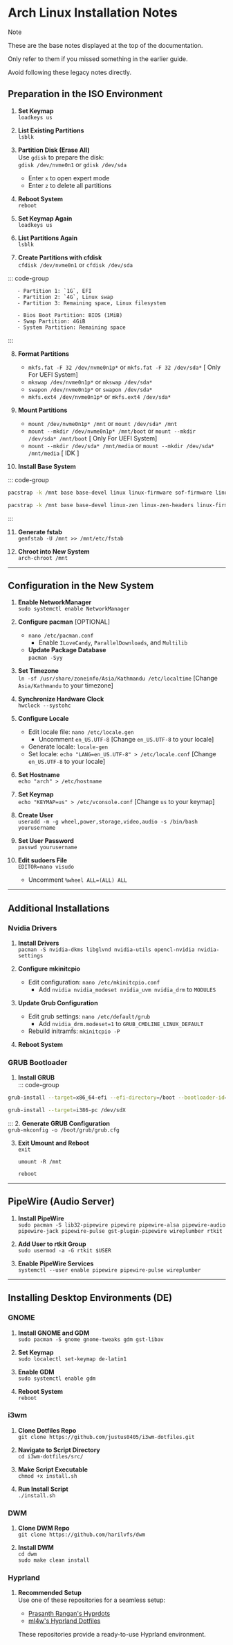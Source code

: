 # Arch Linux Installation Notes

> [!NOTE]
> These are the base notes displayed at the top of the documentation.
>
> Only refer to them if you missed something in the earlier guide. 
>
> Avoid following these legacy notes directly.

## Preparation in the ISO Environment

1. **Set Keymap**  
   `loadkeys us`

2. **List Existing Partitions**  
   `lsblk`

3. **Partition Disk (Erase All)**  
   Use `gdisk` to prepare the disk:  
   `gdisk /dev/nvme0n1` or `gdisk /dev/sda`
   - Enter `x` to open expert mode  
   - Enter `z` to delete all partitions  

4. **Reboot System**  
   `reboot`

5. **Set Keymap Again**  
   `loadkeys us`

6. **List Partitions Again**  
   `lsblk`

7. **Create Partitions with cfdisk**  
   `cfdisk /dev/nvme0n1` or `cfdisk /dev/sda`

::: code-group

```text [UEFI]
   - Partition 1: `1G`, EFI  
   - Partition 2: `4G`, Linux swap  
   - Partition 3: Remaining space, Linux filesystem  
```

```text [MBR BIOS (legacy boot)]
   - Bios Boot Partition: BIOS (1MiB)
   - Swap Partition: 4GiB
   - System Partition: Remaining space
```

:::

8. **Format Partitions**  
   - `mkfs.fat -F 32 /dev/nvme0n1p*` or `mkfs.fat -F 32 /dev/sda*` [ Only For UEFI System] 
   - `mkswap /dev/nvme0n1p*`  or `mkswap /dev/sda*`
   - `swapon /dev/nvme0n1p*`  or `swapon /dev/sda*`
   - `mkfs.ext4 /dev/nvme0n1p*` or `mkfs.ext4 /dev/sda*`

9. **Mount Partitions**  
   - `mount /dev/nvme0n1p* /mnt`  or `mount /dev/sda* /mnt`
   - `mount --mkdir /dev/nvme0n1p* /mnt/boot`  or `mount --mkdir /dev/sda* /mnt/boot` [ Only For UEFI System]
   - `mount --mkdir /dev/sda* /mnt/media` or `mount --mkdir /dev/sda* /mnt/media` [ IDK ]

10. **Install Base System**  

::: code-group

```bash [UEFI]
pacstrap -k /mnt base base-devel linux linux-firmware sof-firmware linux-headers nano networkmanager grub efibootmgr intel-ucode bash-completion
```

```bash [MBR BIOS (legacy boot)]
pacstrap -k /mnt base base-devel linux-zen linux-zen-headers linux-firmware sof-firmware nano networkmanager grub wget git intel-ucode bash-completion
```

:::

11. **Generate fstab**  
    `genfstab -U /mnt >> /mnt/etc/fstab`

12. **Chroot into New System**  
    `arch-chroot /mnt`

---

## Configuration in the New System

1. **Enable NetworkManager**  
   `sudo systemctl enable NetworkManager`

2. **Configure pacman**  [OPTIONAL]
   - `nano /etc/pacman.conf`  
     - Enable `ILoveCandy`, `ParallelDownloads`, and `Multilib`
   - **Update Package Database**  
      `pacman -Syy`

4. **Set Timezone**  
   `ln -sf /usr/share/zoneinfo/Asia/Kathmandu /etc/localtime` [Change `Asia/Kathmandu` to your timezone]

5. **Synchronize Hardware Clock**  
   `hwclock --systohc`

6. **Configure Locale**  
   - Edit locale file: `nano /etc/locale.gen`  
     - Uncomment `en_US.UTF-8`  [Change `en_US.UTF-8` to your locale]
   - Generate locale: `locale-gen`  
   - Set locale: `echo "LANG=en_US.UTF-8" > /etc/locale.conf` [Change `en_US.UTF-8` to your locale]

7. **Set Hostname**  
   `echo "arch" > /etc/hostname`

8. **Set Keymap**  
   `echo "KEYMAP=us" > /etc/vconsole.conf` [Change `us` to your keymap]

9. **Create User**  
   `useradd -m -g wheel,power,storage,video,audio -s /bin/bash yourusername`

10. **Set User Password**  
    `passwd yourusername`

11. **Edit sudoers File**  
    `EDITOR=nano visudo`  
    - Uncomment `%wheel ALL=(ALL) ALL`

---

## Additional Installations

### Nvidia Drivers
1. **Install Drivers**  
   `pacman -S nvidia-dkms libglvnd nvidia-utils opencl-nvidia nvidia-settings`

2. **Configure mkinitcpio**  
   - Edit configuration: `nano /etc/mkinitcpio.conf`  
     - Add `nvidia nvidia_modeset nvidia_uvm nvidia_drm` to `MODULES`

3. **Update Grub Configuration**  
   - Edit grub settings: `nano /etc/default/grub`  
     - Add `nvidia_drm.modeset=1` to `GRUB_CMDLINE_LINUX_DEFAULT`  
   - Rebuild initramfs: `mkinitcpio -P`

4. **Reboot System**

### GRUB Bootloader
1. **Install GRUB**  
::: code-group

```bash [UEFI]
grub-install --target=x86_64-efi --efi-directory=/boot --bootloader-id=grub --removable
```

```bash [MBR BIOS (legacy boot)]
grub-install --target=i386-pc /dev/sdX
```

:::
2. **Generate GRUB Configuration**  
   `grub-mkconfig -o /boot/grub/grub.cfg`

3. **Exit Umount and Reboot**  
   `exit`  
   
   `umount -R /mnt`

   `reboot`

---

## PipeWire (Audio Server)

1. **Install PipeWire**  
   `sudo pacman -S lib32-pipewire pipewire pipewire-alsa pipewire-audio pipewire-jack pipewire-pulse gst-plugin-pipewire wireplumber rtkit`

2. **Add User to rtkit Group**  
   `sudo usermod -a -G rtkit $USER`

3. **Enable PipeWire Services**  
   `systemctl --user enable pipewire pipewire-pulse wireplumber`

---

## Installing Desktop Environments (DE)

### GNOME
1. **Install GNOME and GDM**  
   `sudo pacman -S gnome gnome-tweaks gdm gst-libav`

2. **Set Keymap**  
   `sudo localectl set-keymap de-latin1`

3. **Enable GDM**  
   `sudo systemctl enable gdm`

4. **Reboot System**  
   `reboot`

### i3wm
1. **Clone Dotfiles Repo**  
   `git clone https://github.com/justus0405/i3wm-dotfiles.git`

2. **Navigate to Script Directory**  
   `cd i3wm-dotfiles/src/`

3. **Make Script Executable**  
   `chmod +x install.sh`

4. **Run Install Script**  
   `./install.sh`

### DWM
1. **Clone DWM Repo**  
   `git clone https://github.com/harilvfs/dwm`

2. **Install DWM**  
   `cd dwm`  
   `sudo make clean install`

### Hyprland
1. **Recommended Setup**  
   Use one of these repositories for a seamless setup:  
   - [Prasanth Rangan's Hyprdots](https://github.com/prasanthrangan/hyprdots)  
   - [ml4w's Hyprland Dotfiles](https://github.com/mylinuxforwork/dotfiles)  

   These repositories provide a ready-to-use Hyprland environment.

